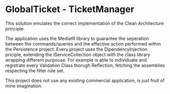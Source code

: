 # GlobalTicket - TicketManager

This solution emulates the correct implementation of the Clean Architecture principle.
 
The application uses the MediatR library to guarantee the seperation between the commands/queries and the effective action performed within the Persistence project.
Every project uses the DipendencyInjection priciple, extending the IServiceCollection object with the class library wrapping different purpouse.
For example is able to individuate and registrate every Validation Class thorugh Reflection, fetching the assemblies respecting the filter rule set.

This project does not use any existing commercial application, is just fruit of mine imagination. 
